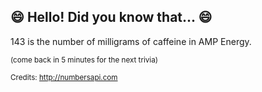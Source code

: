 ## :smile: Hello! Did you know that... :smile:
143 is the number of milligrams of caffeine in AMP Energy.

<sup>(come back in 5 minutes for the next trivia)</sup>


<sup>Credits: http://numbersapi.com</sup>
